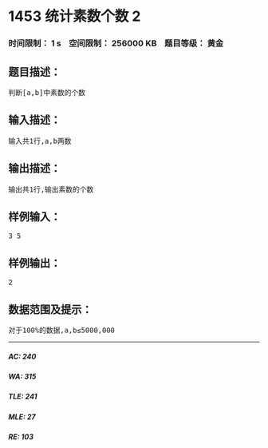 # 1453 统计素数个数 2   
### 时间限制： 1 s&nbsp;&nbsp;&nbsp;&nbsp;空间限制： 256000 KB&nbsp;&nbsp;&nbsp;&nbsp;题目等级： 黄金  
## 题目描述：  

<pre>
判断[a,b]中素数的个数
</pre>
  
  
## 输入描述：  

<pre>
输入共1行,a,b两数
</pre>
  
  
## 输出描述：  

<pre>
输出共1行,输出素数的个数
</pre>
  
  
## 样例输入：  

<pre>
3 5
</pre>
  
  
## 样例输出：  

<pre>
2
</pre>
  
  
## 数据范围及提示：  

<pre>
对于100%的数据,a,b≤5000,000
</pre>
  
  
***  

##### AC: 240  
##### WA: 315  
##### TLE: 241  
##### MLE: 27  
##### RE: 103  
